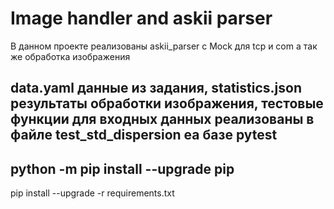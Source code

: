 # Image handler and askii parser

В данном проекте реализованы askii_parser с Mock для tcp и com а так же обработка изображения

data.yaml данные из задания, statistics.json результаты обработки изображения, тестовые функции для входных данных реализованы в файле test_std_dispersion еа базе pytest
---
python -m pip install --upgrade pip
---
pip install --upgrade -r requirements.txt
